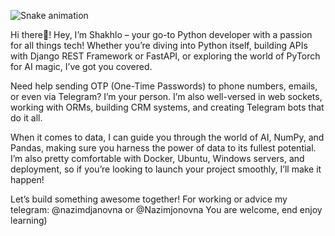 ![Snake animation](https://github.com/mirsaid-mirzohidov/mirsaid-mirzohidov/blob/output/github-contribution-grid-snake.svg)

Hi there👋!
Hey, I’m Shakhlo – your go-to Python developer with a passion for all things tech! Whether you’re diving into Python itself, building APIs with Django REST Framework or FastAPI, or exploring the world of PyTorch for AI magic, I’ve got you covered.

Need help sending OTP (One-Time Passwords) to phone numbers, emails, or even via Telegram? I’m your person. I’m also well-versed in web sockets, working with ORMs, building CRM systems, and creating Telegram bots that do it all.

When it comes to data, I can guide you through the world of AI, NumPy, and Pandas, making sure you harness the power of data to its fullest potential. I’m also pretty comfortable with Docker, Ubuntu, Windows servers, and deployment, so if you’re looking to launch your project smoothly, I’ll make it happen!

Let’s build something awesome together!
For working or advice my telegram: @nazimdjanovna or @Nazimjonovna
You are welcome, end enjoy learning)


